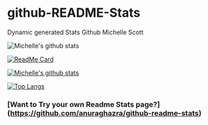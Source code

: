 # github-README-Stats
Dynamic generated Stats Github Michelle Scott

![Michelle's github stats](https://github-readme-stats.vercel.app/api?username=scottmm374&show_icons=true&theme=bear)

[![ReadMe Card](https://github-readme-stats.vercel.app/api/pin/?username=scottmm374&repo=github-readme-stats)](https://github.com/scottmm374/github-readme-stats)

[![Michelle's github stats](https://github-readme-stats.vercel.app/api?username=scottmm374)](https://github.com/scottmm374/github-readme-stats)

[![Top Langs](https://github-readme-stats.vercel.app/api/top-langs/?username=scottmm374&layout=compact)](https://github.com/scottmm374/github-readme-stats)


### [Want to Try your own Readme Stats page?] (https://github.com/anuraghazra/github-readme-stats)



